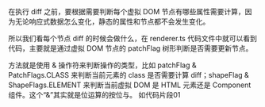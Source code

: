 在执行 diff 之前，要根据需要判断每个虚拟 DOM 节点有哪些属性需要计算，因为无论响应式数据怎么变化，静态的属性和节点都不会发生变化。

所以我们看每个节点 diff 的时候会做什么，在 renderer.ts 代码文件中就可以看到代码，主要就是通过虚拟 DOM 节点的 patchFlag 树形判断是否需要更新节点。

方法就是使用 & 操作符来判断操作的类型，比如 patchFlag & PatchFlags.CLASS 来判断当前元素的 class 是否需要计算 diff；shapeFlag & ShapeFlags.ELEMENT 来判断当前虚拟 DOM 是 HTML 元素还是 Component 组件。这个“&”其实就是位运算的按位与。
如代码片段01